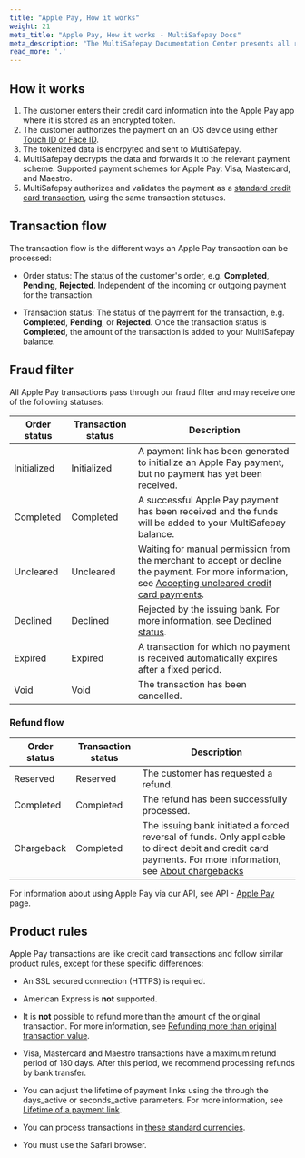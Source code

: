 ```yaml
---
title: "Apple Pay, How it works"
weight: 21
meta_title: "Apple Pay, How it works - MultiSafepay Docs"
meta_description: "The MultiSafepay Documentation Center presents all relevant information about our Plugins and API. You can also find support pages for payment methods, tools and general questions as well as the contact details of our Support and Integration Teams."
read_more: '.'
---
```


## How it works

1. The customer enters their credit card information into the Apple Pay app where it is stored as an encrypted token. 
2. The customer authorizes the payment on an iOS device using either [Touch ID or Face ID](https://www.apple.com/apple-pay). 
3. The tokenized data is encrpyted and sent to MultiSafepay.
4. MultiSafepay decrypts the data and forwards it to the relevant payment scheme. Supported payment schemes for Apple Pay: Visa, Mastercard, and Maestro.
5. MultiSafepay authorizes and validates the payment as a [standard credit card transaction](/payment-methods/credit-and-debit-cards), using the same transaction statuses.

## Transaction flow

The transaction flow is the different ways an Apple Pay transaction can be processed:

- Order status: The status of the customer's order, e.g. **Completed**, **Pending**, **Rejected**. Independent of the incoming or outgoing payment for the transaction.

- Transaction status: The status of the payment for the transaction, e.g. **Completed**, **Pending**, or **Rejected**. Once the transaction status is **Completed**, the amount of the transaction is added to your MultiSafepay balance.

## Fraud filter

All Apple Pay transactions pass through our fraud filter and may receive one of the following statuses:

| Order status                      | Transaction status      | Description |
|--------------------------------|-----------|-----------------------------------------------------------------------------------------|
| Initialized | Initialized | A payment link has been generated to initialize an Apple Pay payment, but no payment has yet been received.  | 
| Completed   | Completed   | A successful Apple Pay payment has been received and the funds will be added to your MultiSafepay balance.   | 
| Uncleared   | Uncleared   |  Waiting for manual permission from the merchant to accept or decline the payment. For more information, see [Accepting uncleared credit card payments](/faq/risk-and-fraud/how-to-accept-an-uncleared-transaction).  | 
| Declined    | Declined    | Rejected by the issuing bank. For more information, see [Declined status](/faq/general/declined-status). | 
| Expired     | Expired     | A transaction for which no payment is received automatically expires after a fixed period.  | 
| Void        | Void    | The transaction has been cancelled.   | 

### Refund flow

| Order status                      | Transaction status      | Description |
|--------------------------------|-----------|-----------------------------------------------------------------------------------------|
| Reserved       | Reserved    | The customer has requested a refund. | 
| Completed      | Completed   | The refund has been successfully processed.  | 
| Chargeback     | Completed   | The issuing bank initiated a forced reversal of funds. Only applicable to direct debit and credit card payments. For more information, see [About chargebacks](/faq/chargebacks/about-chargebacks)         |               

For information about using Apple Pay via our API, see API - [Apple Pay](/api/#applepay) page.

## Product rules

Apple Pay transactions are like credit card transactions and follow similar product rules, except for these specific differences:

- An SSL secured connection (HTTPS) is required.

- American Express is **not** supported.

- It is **not** possible to refund more than the amount of the original transaction. For more information, see [Refunding more than original transaction value](/faq/finance/refunding-more-than-original-transaction-value).

- Visa, Mastercard and Maestro transactions have a maximum refund period of 180 days. After this period, we recommend processing refunds by bank transfer.

- You can adjust the lifetime of payment links using the through the days_active or seconds_active parameters. For more information, see [Lifetime of a payment link](/faq/api/lifetime-of-a-payment-link).

* You can process transactions in [these standard currencies](/faq/general/currencies-supported).

- You must use the Safari browser.

